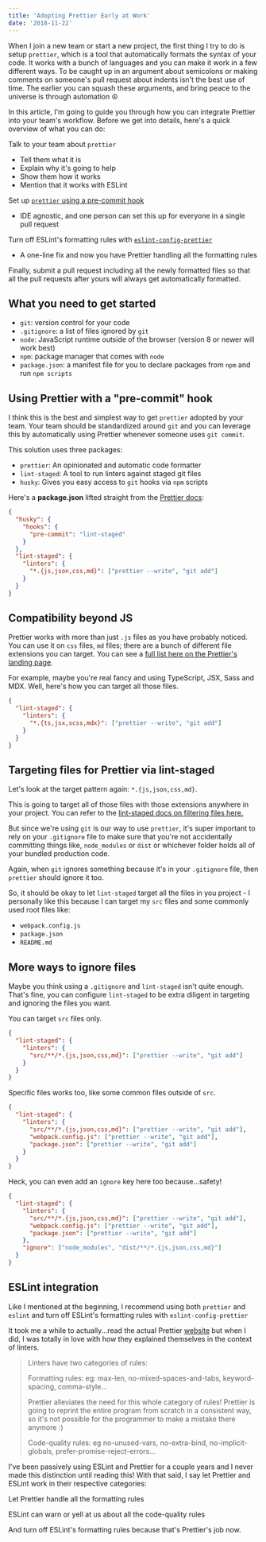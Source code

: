 ```yaml
---
title: 'Adopting Prettier Early at Work'
date: '2018-11-22'
---
```


When I join a new team or start a new project, the first thing I try to do is setup `prettier`, which is a tool that automatically formats the syntax of your code. It works with a bunch of languages and you can make it work in a few different ways. To be caught up in an argument about semicolons or making comments on someone's pull request about indents isn't the best use of time. The earlier you can squash these arguments, and bring peace to the universe is through automation ☮️

In this article, I'm going to guide you through how you can integrate Prettier into your team's workflow. Before we get into details, here's a quick overview of what you can do:

Talk to your team about `prettier`

- Tell them what it is
- Explain why it's going to help
- Show them how it works
- Mention that it works with ESLint

Set up [`prettier` using a pre-commit hook](https://prettier.io/docs/en/precommit.html)

- IDE agnostic, and one person can set this up for everyone in a single pull request

Turn off ESLint's formatting rules with [`eslint-config-prettier`](https://prettier.io/docs/en/eslint.html#turn-off-eslint-s-formatting-rules)

- A one-line fix and now you have Prettier handling all the formatting rules

Finally, submit a pull request including all the newly formatted files so that all the pull requests after yours will always get automatically formatted.

## What you need to get started

- `git`: version control for your code
- `.gitignore`: a list of files ignored by `git`
- `node`: JavaScript runtime outside of the browser (version 8 or newer will work best)
- `npm`: package manager that comes with `node`
- `package.json`: a manifest file for you to declare packages from `npm` and run `npm scripts`

## Using Prettier with a "pre-commit" hook

I think this is the best and simplest way to get `prettier` adopted by your team. Your team should be standardized around `git` and you can leverage this by automatically using Prettier whenever someone uses `git commit`.

This solution uses three packages:

- `prettier`: An opinionated and automatic code formatter
- `lint-staged`: A tool to run linters against staged git files
- `husky`: Gives you easy access to `git` hooks via `npm` scripts

Here's a **package.json** lifted straight from the [Prettier docs](https://prettier.io/docs/en/precommit.html):

```json
{
  "husky": {
    "hooks": {
      "pre-commit": "lint-staged"
    }
  },
  "lint-staged": {
    "linters": {
      "*.{js,json,css,md}": ["prettier --write", "git add"]
    }
  }
}
```

## Compatibility beyond JS

Prettier works with more than just `.js` files as you have probably noticed.
You can use it on `css` files, `md` files; there are a bunch of different file extensions you can target. You can see a [full list here on the Prettier's landing page](https://prettier.io/).

For example, maybe you're real fancy and using TypeScript, JSX, Sass and MDX.
Well, here's how you can target all those files.

```json {4}
{
  "lint-staged": {
    "linters": {
      "*.{ts,jsx,scss,mdx}": ["prettier --write", "git add"]
    }
  }
}
```

## Targeting files for Prettier via lint-staged

Let's look at the target pattern again: `*.{js,json,css,md}`.

This is going to target all of those files with those extensions anywhere in your project.
You can refer to the [lint-staged docs on filtering files here.](https://github.com/okonet/lint-staged#filtering-files)

But since we're using `git` is our way to use `prettier`, it's super important to rely on your `.gitignore` file to make sure that you're not accidentally committing things like, `node_modules` or `dist` or whichever folder holds all of your bundled production code.

Again, when `git` ignores something because it's in your `.gitignore` file, then `prettier` should ignore it too.

So, it should be okay to let `lint-staged` target all the files in you project - I personally like this because I can target my `src` files and some commonly used root files like:

- `webpack.config.js`
- `package.json`
- `README.md`

## More ways to ignore files

Maybe you think using a `.gitignore` and `lint-staged` isn't quite enough. That's fine, you can configure `lint-staged` to be extra diligent in targeting and ignoring the files you want.

You can target `src` files only.

```json
{
  "lint-staged": {
    "linters": {
      "src/**/*.{js,json,css,md}": ["prettier --write", "git add"]
    }
  }
}
```

Specific files works too, like some common files outside of `src`.

```json
{
  "lint-staged": {
    "linters": {
      "src/**/*.{js,json,css,md}": ["prettier --write", "git add"],
      "webpack.config.js": ["prettier --write", "git add"],
      "package.json": ["prettier --write", "git add"]
    }
  }
}
```

Heck, you can even add an `ignore` key here too because...safety!

```json
{
  "lint-staged": {
    "linters": {
      "src/**/*.{js,json,css,md}": ["prettier --write", "git add"],
      "webpack.config.js": ["prettier --write", "git add"],
      "package.json": ["prettier --write", "git add"]
    },
    "ignore": ["node_modules", "dist/**/*.{js,json,css,md}"]
  }
}
```

<!-- ## What is the code _actually_ doing?

Here's the `husky` part of the code.

```json
{
  "husky": {
    "hooks": {
      "pre-commit": "lint-staged"
    }
  }
}
```

Remember, `husky` gives us access to `git` hooks, specifically, the `pre-commit` hook.
In this case, `lint-staged` gets executed automatically before `git commit` thanks to this `pre-commit` hook.

Here's the `lint-staged` code in package.json.

```json
{
  "lint-staged": {
    "linters": {
      "*.{js,json,css,md}": ["prettier --write", "git add"]
    }
  }
}
```

When our code runs `lint-staged` it triggers `prettier` and `git add` but _only_ on staged files.
For example, let's say I have two files when I run `git add myFile.js`, then `myFile.js` is staged and `prettier` runs only on `myFile.js` only.

`"*.{js,json,css,md}"` is a target pattern; this means we're targetting all files in our project with the following extensions: `js`,`json`,`css`, and `md`.

`["prettier --write", "git add"]` is a list of scripts to run when `lint-staged` gets called

- `prettier --write`: edit the targetted files in-place
- `git add`: since we edited the files with `prettier --write`, stage the files again. -->

## ESLint integration

Like I mentioned at the beginning, I recommend using both `prettier` and `eslint` and turn off ESLint's formatting rules with `eslint-config-prettier`

It took me a while to actually...read the actual Prettier [website](https://prettier.io/docs/en/comparison.html) but when I did, I was totally in love with how they explained themselves in the context of linters.

> Linters have two categories of rules:
>
> Formatting rules: eg: max-len, no-mixed-spaces-and-tabs, keyword-spacing, comma-style...
>
> Prettier alleviates the need for this whole category of rules! Prettier is going to reprint the entire program from scratch in a consistent way, so it's not possible for the programmer to make a mistake there anymore :)
>
> Code-quality rules: eg no-unused-vars, no-extra-bind, no-implicit-globals, prefer-promise-reject-errors...

I've been passively using ESLint and Prettier for a couple years and I never made this distinction until reading this!
With that said, I say let Prettier and ESLint work in their respective categories:

Let Prettier handle all the formatting rules

ESLint can warn or yell at us about all the code-quality rules

And turn off ESLint's formatting rules because that's Prettier's job now.
